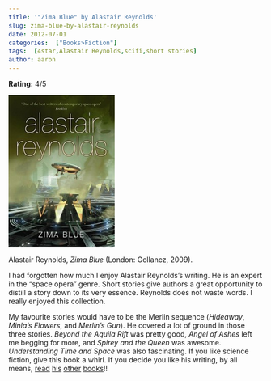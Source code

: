 ```yaml
---
title: '"Zima Blue" by Alastair Reynolds'
slug: zima-blue-by-alastair-reynolds
date: 2012-07-01
categories:  ["Books>Fiction"]
tags:  [4star,Alastair Reynolds,scifi,short stories]
author: aaron
---
```


**Rating:** 4/5

![Book cover](cover-210x300.jpg "Zima Blue")

Alastair Reynolds, *Zima Blue* (London: Gollancz, 2009).

I had forgotten how much I enjoy Alastair Reynolds’s writing. He is an expert in the “space opera” genre. Short stories give authors a great opportunity to distill a story down to its very essence. Reynolds does not waste words. I really enjoyed this collection.

My favourite stories would have to be the Merlin sequence (*Hideaway*, *Minla’s Flowers*, and *Merlin’s Gun*). He covered a lot of ground in those three stories. *Beyond the Aquila Rift* was pretty good, *Angel of Ashes* left me begging for more, and *Spirey and the Queen* was awesome. *Understanding Time and Space* was also fascinating. If you like science fiction, give this book a whirl. If you decide you like his writing, by all means, [read](../house-of-suns-by-alastair-reynolds "“House of Suns” by Alastair Reynolds") [his](../the-six-directions-of-space-by-alastair-reynolds "“The Six Directions of Space” by Alastair Reynolds") [other](../the-prefect-by-alastair-reynolds "“The Prefect” by Alastair Reynolds") [books](../revelation-space-trilogy-by-alastair-reynolds "“Revelation Space” trilogy by Alastair Reynolds")!!

